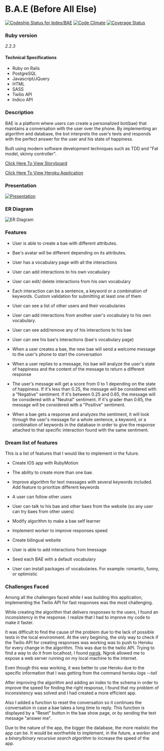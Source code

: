 # B.A.E (Before All Else)
[ ![Codeship Status for ledes/BAE](https://codeship.com/projects/66a1d520-42b3-0133-a1f9-1eb5f82d52fc/status?branch=master)](https://codeship.com/projects/103829)
[![Code Climate](https://codeclimate.com/github/ledes/BAE/badges/gpa.svg)](https://codeclimate.com/github/ledes/BAE)
[![Coverage Status](https://coveralls.io/repos/ledes/BAE/badge.svg?branch=master&service=github)](https://coveralls.io/github/ledes/BAE?branch=master)


### Ruby version

*2.2.3*

#### Technical Specifications

  - Ruby on Rails
  - PostgreSQL
  - Javascript/JQuery
  - HTML
  - SASS
  - Twilio API
  - Indico API

###  Description

BAE is a platform where users can create a personalized bot(bae) that maintains a conversation with the user over the phone. By implementing an algorithm and database, the bot interprets the user’s texts and responds with the perfect answer for the user and his state of happiness.

Built using modern software development techniques such as TDD and "Fat model, skinny controller".

[Click Here To View Storyboard](https://trello.com/b/nSJUDmf7/bae)

[Click Here To View Heroku Application](https://protected-sands-5404.herokuapp.com/)

### Presentation

[![Presentation](http://i.imgur.com/6JMggH9.png)](https://vimeo.com/143484288)

###  ER Diagram

![ER Diagram](http://i.imgur.com/Jk84Cfd.png)

### Features

* User is able to create a bae with different attributes.

* Bae's avatar will be different depending on its attributes.

* User has a vocabulary page with all the interactions

* User can add interactions to his own vocabulary

* User can edit/ delete interactions from his own vocabulary

* Each interaction can be a sentence, a keyword or a combination of keywords. Custom validation for submitting at least one of them

* User can see a list of other users and their vocabularies

* User can add interactions from another user's vocabulary to his own vocabulary.

* User can see add/remove any of his interactions to his bae

* User can see his bae's interactions (bae's vocabulary page)

* When a user creates a bae, the new bae will send a welcome message to the user's phone to start the conversation

* When a user replies to a message, his bae will analyze the user's state of happiness and the content of the message to return a different response

* The user's message will get a score from 0 to 1 depending on the state of happiness.
  If it's less than 0.25, the message will be considered with a "Negative" sentiment.
  If it's between 0.25 and 0.65, the message will be considered with a "Neutral" sentiment.
  If it's grader than 0.65, the message will be considered with a "Positive" sentiment.

* When a bae gets a response and analyzes the sentiment, it will look through the user's message for a whole sentence, a keyword, or a combination of keywords in the database in order to give the response attached to that specific interaction found with the same sentiment.

### Dream list of features

This is a list of features that I would like to implement in the future.

* Create IOS app with RubyMotion

* The ability to create more than one bae.

* Improve algorithm for text messages with several keywords included.
  Add feature to prioritize different keywords

* A user can follow other users

* User can talk to his bae and other baes from the website (so any user can try baes from other users)

* Modify algorithm to make a bae self learner

* Implement worker to improve responses speed

* Create bilingual website

* User is able to add interactions from Imessage

* Seed each BAE with a default vocabulary

* User can install packages of vocabularies. For example: romantic, funny, or optimistic


###  Challenges Faced

Among all the challenges faced while I was building this application,
implementing the Twilio API for fast responses was the most challenging.

While creating the algorithm that delivers responses to the users, I found an inconsistency in the response. I realize that I had to improve my code to make it faster.

It was difficult to find the cause of the problem due to the lack of possible tests in the local environment. At the very begining, the only way to check if the Twilio API for creating responses was working was to push to Heroku for every change in the algorithm. This was due to the twilio API.
Trying to find a way to do it from localhost, I found [ngrok](https://ngrok.com/). Ngrok allowed me to expose a web server running on my local machine to the internet.

Even though this was working, it was better to use Heroku due to the specific information
that I was getting from the command *heroku logs --tail*

After improving the algorithm and adding an index to the schema in order to improve the speed for finding the right response, I found that my problem of inconsistency was solved and I had created a more efficient app.

Also I added a function to reset the conversation so it continues the conversation in case a bae takes a long time to reply. This function is displayed by
a "Reset" button in the bae show page, or by sending the text message "answer me".

Due to the nature of the app, the bigger the database, the more realistic the app can be. It would be worthwhile to implement, in the future, a *worker* and a *binary/binary recursive search algorithm* to increase the speed of the app.
